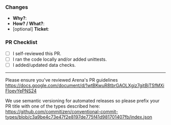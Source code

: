 ### Changes
- **Why?**:
- **How? / What?**:
- [optional] **Ticket**:

### PR Checklist
- [ ] I self-reviewed this PR.
- [ ] I ran the code locally and/or added unittests.
- [ ] I added/updated data checks.

-----
Please ensure you've reviewed Arena's PR guidelines https://docs.google.com/document/d/1wtBKwuR8tbrGAOLXgiz7gitBjTSfMXiFIoevYePNS24

We use semantic versioning for automated releases so please prefix your PR title with one of the types described here: https://github.com/commitizen/conventional-commit-types/blob/c3a9be4c73e47f2e8197de775f41d981701407fb/index.json
